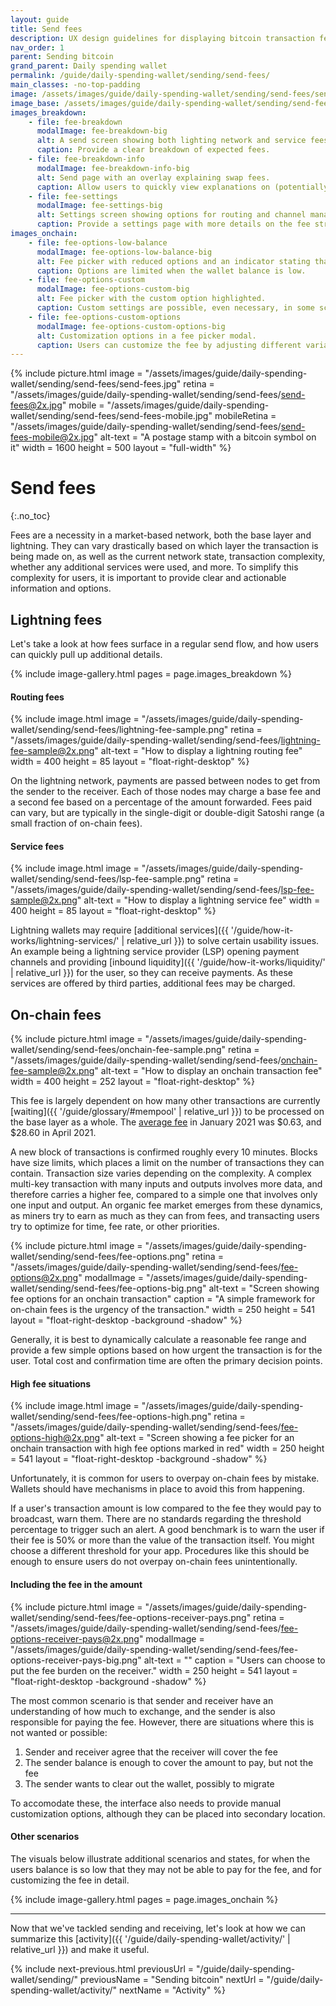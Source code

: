 ```yaml
---
layout: guide
title: Send fees
description: UX design guidelines for displaying bitcoin transaction fees and helping users make informed decisions.
nav_order: 1
parent: Sending bitcoin
grand_parent: Daily spending wallet
permalink: /guide/daily-spending-wallet/sending/send-fees/
main_classes: -no-top-padding
image: /assets/images/guide/daily-spending-wallet/sending/send-fees/send-fees-preview.jpg
image_base: /assets/images/guide/daily-spending-wallet/sending/send-fees/
images_breakdown:
    - file: fee-breakdown
      modalImage: fee-breakdown-big
      alt: A send screen showing both lighting network and service fees.
      caption: Provide a clear breakdown of expected fees.
    - file: fee-breakdown-info
      modalImage: fee-breakdown-info-big
      alt: Send page with an overlay explaining swap fees.
      caption: Allow users to quickly view explanations on (potentially unexpected) fees.
    - file: fee-settings
      modalImage: fee-settings-big
      alt: Settings screen showing options for routing and channel management fees.
      caption: Provide a settings page with more details on the fee structure.
images_onchain:
    - file: fee-options-low-balance
      modalImage: fee-options-low-balance-big
      alt: Fee picker with reduced options and an indicator stating that the balance is low.
      caption: Options are limited when the wallet balance is low.
    - file: fee-options-custom
      modalImage: fee-options-custom-big
      alt: Fee picker with the custom option highlighted.
      caption: Custom settings are possible, even necessary, in some scenarios.
    - file: fee-options-custom-options
      modalImage: fee-options-custom-options-big
      alt: Customization options in a fee picker modal.
      caption: Users can customize the fee by adjusting different variables.
---
```


<!--

Editor's notes

This page covers best practices related to fees, both onchain and lightning.

Header image source:
https://www.figma.com/file/qzvCvqhSRx3Jq8aywaSjlr/Bitcoin-Design-Guide-Illustrations-CO?type=design&node-id=3330%3A24045&mode=design&t=0frkXfRjslx3KCdd-1

Screens source (via the Bitcoin UI Kit):
https://www.figma.com/file/VB3GQdAnhl8yta44DY3PSV/Bitcoin-UI-Kit?type=design&node-id=4954%3A34720&mode=design&t=4ATnFQwfMyYPBESL-1

-->

{% include picture.html
    image = "/assets/images/guide/daily-spending-wallet/sending/send-fees/send-fees.jpg"
    retina = "/assets/images/guide/daily-spending-wallet/sending/send-fees/send-fees@2x.jpg"
    mobile = "/assets/images/guide/daily-spending-wallet/sending/send-fees/send-fees-mobile.jpg"
    mobileRetina = "/assets/images/guide/daily-spending-wallet/sending/send-fees/send-fees-mobile@2x.jpg"
    alt-text = "A postage stamp with a bitcoin symbol on it"
    width = 1600
    height = 500
    layout = "full-width"
%}

# Send fees
{:.no_toc}

Fees are a necessity in a market-based network, both the base layer and lightning. They can vary drastically based on which layer the transaction is being made on, as well as the current network state, transaction complexity, whether any additional services were used, and more. To simplify this complexity for users, it is important to provide clear and actionable information and options.

## Lightning fees

Let's take a look at how fees surface in a regular send flow, and how users can quickly pull up additional details.

{% include image-gallery.html pages = page.images_breakdown %}

#### Routing fees

<div class="center" markdown="1">

{% include image.html
   image = "/assets/images/guide/daily-spending-wallet/sending/send-fees/lightning-fee-sample.png"
   retina = "/assets/images/guide/daily-spending-wallet/sending/send-fees/lightning-fee-sample@2x.png"
   alt-text = "How to display a lightning routing fee"
   width = 400
   height = 85
   layout = "float-right-desktop"
%}

On the lightning network, payments are passed between nodes to get from the sender to the receiver. Each of those nodes may charge a base fee and a second fee based on a percentage of the amount forwarded. Fees paid can vary, but are typically in the single-digit or double-digit Satoshi range (a small fraction of on-chain fees).

</div>

#### Service fees

<div class="center" markdown="1">

{% include image.html
   image = "/assets/images/guide/daily-spending-wallet/sending/send-fees/lsp-fee-sample.png"
   retina = "/assets/images/guide/daily-spending-wallet/sending/send-fees/lsp-fee-sample@2x.png"
   alt-text = "How to display a lightning service fee"
   width = 400
   height = 85
   layout = "float-right-desktop"
%}

Lightning wallets may require [additional services]({{ '/guide/how-it-works/lightning-services/' | relative_url }}) to solve certain usability issues. An example being a lightning service provider (LSP) opening payment channels and providing [inbound liquidity]({{ '/guide/how-it-works/liquidity/' | relative_url }}) for the user, so they can receive payments. As these services are offered by third parties, additional fees may be charged.

</div>

## On-chain fees

<div class="center" markdown="1">

{% include picture.html
   image = "/assets/images/guide/daily-spending-wallet/sending/send-fees/onchain-fee-sample.png"
   retina = "/assets/images/guide/daily-spending-wallet/sending/send-fees/onchain-fee-sample@2x.png"
   alt-text = "How to display an onchain transaction fee"
   width = 400
   height = 252
   layout = "float-right-desktop"
%}

This fee is largely dependent on how many other transactions are currently [waiting]({{ '/guide/glossary/#mempool' | relative_url }}) to be processed on the base layer as a whole. The [average fee](https://ycharts.com/indicators/bitcoin_average_transaction_fee) in January 2021 was $0.63, and $28.60 in April 2021.

A new block of transactions is confirmed roughly every 10 minutes. Blocks have size limits, which places a limit on the number of transactions they can contain. Transaction size varies depending on the complexity. A complex multi-key transaction with many inputs and outputs involves more data, and therefore carries a higher fee, compared to a simple one that involves only one input and output. An organic fee market emerges from these dynamics, as miners try to earn as much as they can from fees, and transacting users try to optimize for time, fee rate, or other priorities.

</div>

<div class="center" markdown="1">

{% include picture.html
   image = "/assets/images/guide/daily-spending-wallet/sending/send-fees/fee-options.png"
   retina = "/assets/images/guide/daily-spending-wallet/sending/send-fees/fee-options@2x.png"
   modalImage = "/assets/images/guide/daily-spending-wallet/sending/send-fees/fee-options-big.png"
   alt-text = "Screen showing fee options for an onchain transaction"
   caption = "A simple framework for on-chain fees is the urgency of the transaction."
   width = 250
   height = 541
   layout = "float-right-desktop -background -shadow"
%}

Generally, it is best to dynamically calculate a reasonable fee range and provide a few simple options based on how urgent the transaction is for the user. Total cost and confirmation time are often the primary decision points.

</div>

#### High fee situations

<div class="center" markdown="1">

{% include image.html
   image = "/assets/images/guide/daily-spending-wallet/sending/send-fees/fee-options-high.png"
   retina = "/assets/images/guide/daily-spending-wallet/sending/send-fees/fee-options-high@2x.png"
   alt-text = "Screen showing a fee picker for an onchain transaction with high fee options marked in red"
   width = 250
   height = 541
   layout = "float-right-desktop -background -shadow"
%}

Unfortunately, it is common for users to overpay on-chain fees by mistake. Wallets should have mechanisms in place to avoid this from happening.

If a user's transaction amount is low compared to the fee they would pay to broadcast, warn them. There are no standards regarding the threshold percentage to trigger such an alert. A good benchmark is to warn the user if their fee is 50% or more than the value of the transaction itself. You might choose a different threshold for your app. Procedures like this should be enough to ensure users do not overpay on-chain fees unintentionally.

</div>

#### Including the fee in the amount

<div class="center" markdown="1">

{% include picture.html
   image = "/assets/images/guide/daily-spending-wallet/sending/send-fees/fee-options-receiver-pays.png"
   retina = "/assets/images/guide/daily-spending-wallet/sending/send-fees/fee-options-receiver-pays@2x.png"
   modalImage = "/assets/images/guide/daily-spending-wallet/sending/send-fees/fee-options-receiver-pays-big.png"
   alt-text = ""
   caption = "Users can choose to put the fee burden on the receiver."
   width = 250
   height = 541
   layout = "float-right-desktop -background -shadow"
%}

The most common scenario is that sender and receiver have an understanding of how much to exchange, and the sender is also responsible for paying the fee. However, there are situations where this is not wanted or possible:

1. Sender and receiver agree that the receiver will cover the fee
2. The sender balance is enough to cover the amount to pay, but not the fee
3. The sender wants to clear out the wallet, possibly to migrate

To accomodate these, the interface also needs to provide manual customization options, although they can be placed into secondary location.

</div>

#### Other scenarios

The visuals below illustrate additional scenarios and states, for when the users balance is so low that they may not be able to pay for the fee, and for customizing the fee in detail.

{% include image-gallery.html pages = page.images_onchain %}

---

Now that we've tackled sending and receiving, let's look at how we can summarize this [activity]({{ '/guide/daily-spending-wallet/activity/' | relative_url }}) and make it useful.

{% include next-previous.html
   previousUrl = "/guide/daily-spending-wallet/sending/"
   previousName = "Sending bitcoin"
   nextUrl = "/guide/daily-spending-wallet/activity/"
   nextName = "Activity"
%}
